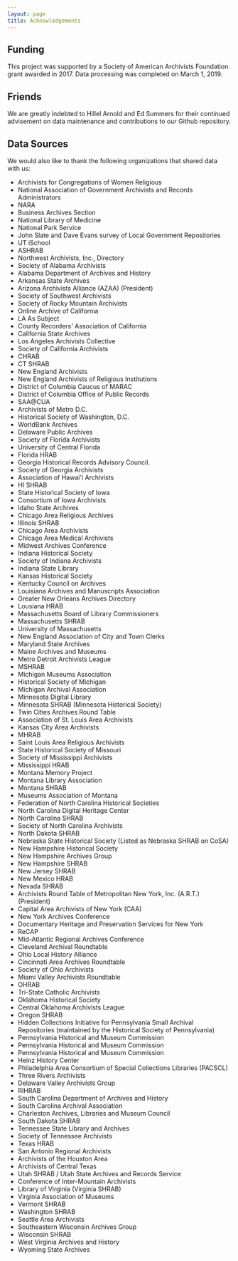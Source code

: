 ```yaml
---
layout: page
title: Acknowledgements
---
```

## Funding

This project was supported by a Society of American Archivists Foundation grant awarded in 2017. Data processing was completed on March 1, 2019.

## Friends

We are greatly indebted to Hillel Arnold and Ed Summers for their continued advisement on data maintenance and contributions to our Github repository.

## Data Sources

We would also like to thank the following organizations that shared data with us:

* Archivists for Congregations of Women Religious
* National Association of Government Archivists and Records Administrators
* NARA
* Business Archives Section
* National Library of Medicine
* National Park Service
* John Slate and Dave Evans survey of Local Government Repositories
* UT iSchool
* ASHRAB
* Northwest Archivists, Inc., Directory
* Society of Alabama Archivists
* Alabama Department of Archives and History
* Arkansas State Archives
* Arizona Archivists Alliance (AZAA) (President)
* Society of Southwest Archivists
* Society of Rocky Mountain Archivists
* Online Archive of California
* LA As Subject
* County Recorders' Association of California
* California State Archives
* Los Angeles Archivists Collective
* Society of California Archivists
* CHRAB
* CT SHRAB
* New England Archivists
* New England Archivists of Religious Institutions
* District of Columbia Caucus of MARAC
* District of Columbia Office of Public Records
* SAA@CUA
* Archivists of Metro D.C.
* Historical Society of Washington, D.C.
* WorldBank Archives
* Delaware Public Archives
* Society of Florida Archivists
* University of Central Florida
* Florida HRAB
* Georgia Historical Records Advisory Council.
* Society of Georgia Archivists
* Association of Hawai'i Archivists
* HI SHRAB
* State Historical Society of Iowa
* Consortium of Iowa Archivists
* Idaho State Archives
* Chicago Area Religious Archives
* Illinois SHRAB
* Chicago Area Archivists
* Chicago Area Medical Archivists
* Midwest Archives Conference
* Indiana Historical Society
* Society of Indiana Archivists
* Indiana State Library
* Kansas Historical Society
* Kentucky Council on Archives
* Louisiana Archives and Manuscripts Association
* Greater New Orleans Archives Directory
* Lousiana HRAB
* Massachusetts Board of Library Commissioners
* Massachusetts SHRAB
* University of Massachusetts
* New England Association of City and Town Clerks
* Maryland State Archives
* Maine Archives and Museums
* Metro Detroit Archivists League
* MSHRAB
* Michigan Museums Association
* Historical Society of Michigan
* Michigan Archival Association
* Minnesota Digital Library
* Minnesota SHRAB (Minnesota Historical Society)
* Twin Cities Archives Round Table
* Association of St. Louis Area Archivists
* Kansas City Area Archivists
* MHRAB
* Saint Louis Area Religious Archivists
* State Historical Society of Missouri
* Society of Mississippi Archivists
* Mississippi HRAB
* Montana Memory Project
* Montana Library Association
* Montana SHRAB
* Museums Association of Montana
* Federation of North Carolina Historical Societies
* North Carolina Digital Heritage Center
* North Carolina SHRAB
* Society of North Carolina Archivists
* North Dakota SHRAB
* Nebraska State Historical Society (Listed as Nebraska SHRAB on CoSA)
* New Hampshire Historical Society
* New Hampshire Archives Group
* New Hampshire SHRAB
* New Jersey SHRAB
* New Mexico HRAB
* Nevada SHRAB
* Archivists Round Table of Metropolitan New York, Inc. (A.R.T.) (President)
* Capital Area Archivists of New York (CAA)
* New York Archives Conference
* Documentary Heritage and Preservation Services for New York
* ReCAP
* Mid-Atlantic Regional Archives Conference
* Cleveland Archival Roundtable
* Ohio Local History Alliance
* Cincinnati Area Archives Roundtable
* Society of Ohio Archivists
* Miami Valley Archivists Roundtable
* OHRAB
* Tri-State Catholic Archivists
* Oklahoma Historical Society
* Central Oklahoma Archivists League
* Oregon SHRAB
* Hidden Collections Initiative for Pennsylvania Small Archival Repositories (maintained by the Historical Society of Pennsylvania)
* Pennsylvania Historical and Museum Commission
* Pennsylvania Historical and Museum Commission
* Pennsylvania Historical and Museum Commission
* Heinz History Center
* Philadelphia Area Consortium of Special Collections Libraries (PACSCL)
* Three Rivers Archivists
* Delaware Valley Archivists Group
* RIHRAB
* South Carolina Department of Archives and History
* South Carolina Archival Association
* Charleston Archives, Libraries and Museum Council
* South Dakota SHRAB
* Tennessee State Library and Archives
* Society of Tennessee Archivists
* Texas HRAB
* San Antonio Regional Archivists
* Archivists of the Houston Area
* Archivists of Central Texas
* Utah SHRAB / Utah State Archives and Records Service
* Conference of Inter-Mountain Archivists
* Library of Virginia (Virginia SHRAB)
* Virginia Association of Museums
* Vermont SHRAB
* Washington SHRAB
* Seattle Area Archivists
* Southeastern Wisconsin Archives Group
* Wisconsin SHRAB
* West Virginia Archives and History
* Wyoming State Archives

